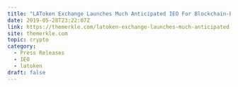 ```yaml
---
title: "LAToken Exchange Launches Much Anticipated IEO For Blockchain-Based Holding Company"
date: 2019-05-28T23:22:07Z
link: https://themerkle.com/latoken-exchange-launches-much-anticipated-ieo-for-blockchain-based-holding-company/?utm_medium=RSS&utm_source=hune
site: themerkle.com
topic: crypto
category:
  - Press Releases
  - IEO
  - latoken
draft: false
---
```


